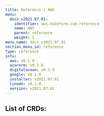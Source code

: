 ```yaml
---
title: Reference | AWS
menu:
  docs_v2021.07.01:
    identifier: aws.kubeform.com-reference
    name: AWS
    parent: reference
    weight: 1
menu_name: docs_v2021.07.01
section_menu_id: reference
type: reference
info:
  aws: v0.1.0
  azurerm: v0.1.0
  digitalocean: v0.1.0
  google: v0.1.0
  installer: v2021.07.01
  linode: v0.1.0
  version: v2021.07.01
---
```


## List of CRDs:
